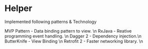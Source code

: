 # Helper
Implemented following patterns & Technology

MVP Pattern - Data binding pattern to view. \n
RxJava  - Reative programming event handling. \n
Dagger 2 - Dependency injection.\n
ButterKnife - View Binding \n
Retrofit 2 - Faster networking library. \n

